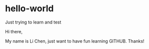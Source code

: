 # hello-world
Just trying to learn and test

Hi there,

My name is Li Chen, just want to have fun learning GITHUB. Thanks!
